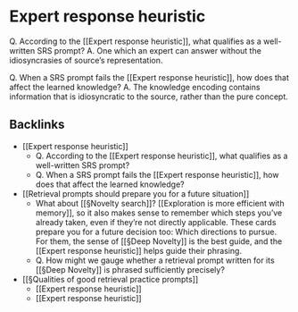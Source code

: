 # Expert response heuristic
Q. According to the [[Expert response heuristic]], what qualifies as a well-written SRS prompt?
A. One which an expert can answer without the idiosyncrasies of source’s representation.

Q. When a SRS prompt fails the [[Expert response heuristic]], how does that affect the learned knowledge?
A. The knowledge encoding contains information that is idiosyncratic to the source, rather than the pure concept.

## Backlinks
* [[Expert response heuristic]]
	* Q. According to the [[Expert response heuristic]], what qualifies as a well-written SRS prompt?
	* Q. When a SRS prompt fails the [[Expert response heuristic]], how does that affect the learned knowledge?
* [[Retrieval prompts should prepare you for a future situation]]
	* What about [[§Novelty search]]? [[Exploration is more efficient with memory]], so it also makes sense to remember which steps you’ve already taken, even if they’re not directly applicable. These cards prepare you for a future decision too: Which directions to pursue. For them, the sense of [[§Deep Novelty]] is the best guide, and the [[Expert response heuristic]] helps guide their phrasing.
	* Q. How might we gauge whether a retrieval prompt written for its [[§Deep Novelty]] is phrased sufficiently precisely?
* [[§Qualities of good retrieval practice prompts]]
	* [[Expert response heuristic]]
	* [[Expert response heuristic]]

<!-- {BearID:65B3C99E-A377-452C-9BE4-0B81872614FD-471-000000CD3C3DBE87} -->
